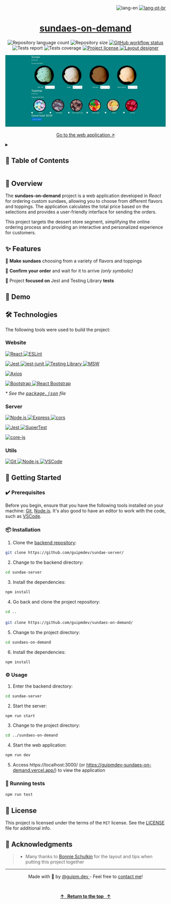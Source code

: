 <!-- ===== HEADER ===== -->
<p align="right">
  <img
    src="https://img.shields.io/badge/lang-en-gray?style=flat-square&labelColor=202024"
    alt="lang-en"
  />
  <a href="./README.pt-br.md" title="Ler o README em português brasileiro">
    <img
      src="https://img.shields.io/badge/lang-pt--br-green?style=flat-square&labelColor=202024"
      alt="lang-pt-br"
    />
  </a>
</p>

<h1 align="center">
  <a
    href="https://guipmdev-sundaes-on-demand.vercel.app/"
    title="Go to the web application"
  >
    sundaes-on-demand
  </a>
</h1>

<p align="center">
  <img
    src="https://img.shields.io/github/languages/count/guipmdev/sundaes-on-demand?color=%2304D361&labelColor=202024"
    alt="Repository language count"
  />
  <img
    src="https://img.shields.io/github/repo-size/guipmdev/sundaes-on-demand?labelColor=202024"
    alt="Repository size"
  />
  <a
    href="https://github.com/guipmdev/sundaes-on-demand/actions/workflows/node.js.yml"
    title="View GitHub workflow runs"
  >
    <img
      src="https://img.shields.io/github/actions/workflow/status/guipmdev/sundaes-on-demand/node.js.yml?labelColor=202024&label=Node.js CI"
      alt="GitHub workflow status"
    />
  </a>
  <img
    src="https://img.shields.io/endpoint?labelColor=202024&url=https://gist.githubusercontent.com/guipmdev/5fcc7b77f1bf1b99e970cc83a7b2bfa2/raw/sundaes-on-demand-junit-tests.json"
    alt="Tests report"
  />
  <img
    src="https://img.shields.io/endpoint?labelColor=202024&url=https://gist.githubusercontent.com/guipmdev/5fcc7b77f1bf1b99e970cc83a7b2bfa2/raw/sundaes-on-demand-cobertura-coverage.json"
    alt="Tests coverage"
  />
  <a href="./LICENSE" title="View project license">
    <img
      src="https://img.shields.io/badge/license-MIT-brightgreen?labelColor=202024"
      alt="Project license"
    />
  </a>
  <a href="https://bonnie.dev/" title="Go to Bonnie's website">
    <img
      src="https://img.shields.io/badge/Layout_by-Bonnie_Schulkin-182734?labelColor=202024"
      alt="Layout designer"
    />
  </a>
</p>

![Screenshot of the application initial page](./src/assets/images/cover.webp)

<p align="center">
  <a href="https://guipmdev-sundaes-on-demand.vercel.app/"
    >Go to the web application ↗</a
  >
</p>

<details>
  <summary>
    <h2>📒 Table of Contents</h2>
  </summary>

- [📍 Overview](#-overview)
- [✨ Features](#-features)
- [🤖 Demo](#-demo)
- [🛠 Technologies](#-technologies)
  - [Website](#website)
  - [Server](#server)
  - [Utils](#utils)
- [🚀 Getting Started](#-getting-started)
  - [✔️ Prerequisites](#️-prerequisites)
  - [📦 Installation](#-installation)
  - [⚙️ Usage](#️-usage)
  - [🧪 Running tests](#-running-tests)
- [📄 License](#-license)
- [👏 Acknowledgments](#-acknowledgments)
</details>

<!-- ===== PROJECT INFOS ===== -->

## 📍 Overview

The **sundaes-on-demand** project is a web application developed in _React_ for ordering custom sundaes, allowing you to choose from different flavors and toppings. The application calculates the total price based on the selections and provides a user-friendly interface for sending the orders.

This project targets the dessert store segment, simplifying the online ordering process and providing an interactive and personalized experience for customers.

## ✨ Features

🍨 **Make sundaes** choosing from a variety of flavors and toppings

🛵 **Confirm your order** and wait for it to arrive _(only symbolic)_

🧪 Project **focused on** Jest and Testing Library **tests**

## 🤖 Demo

## 🛠 Technologies

The following tools were used to build the project:

### Website

<p>
  <a href="https://react.dev/">
    <img
      src="https://img.shields.io/badge/React-23272f?style=for-the-badge&logo=React"
      alt="React"
    />
  </a>
  <a href="https://eslint.org/">
    <img
      src="https://img.shields.io/badge/ESLint-101828?style=for-the-badge&logo=ESLint"
      alt="ESLint"
    />
  </a>
</p>

<p>
  <a href="https://jestjs.io/">
    <img
      src="https://img.shields.io/badge/Jest-242526?style=for-the-badge&logo=jest"
      alt="Jest"
    />
  </a>
  <a href="https://www.npmjs.com/package/jest-junit">
    <img
      src="https://img.shields.io/badge/jest--junit-gray?style=for-the-badge"
      alt="jest-junit"
    />
  </a>
  <a href="https://testing-library.com/">
    <img
      src="https://img.shields.io/badge/Testing_Library-242526?style=for-the-badge&logo=testing-library"
      alt="Testing Library"
    />
  </a>
  <a href="https://mswjs.io/">
    <img
      src="https://img.shields.io/badge/MSW-black?style=for-the-badge&logo=mock-service-worker"
      alt="MSW"
    />
  </a>
</p>

<p>
  <a href="https://axios-http.com/">
    <img
      src="https://img.shields.io/badge/Axios-373747?style=for-the-badge&logo=Axios"
      alt="Axios"
    />
  </a>
</p>

<p>
  <a href="https://getbootstrap.com/">
    <img
      src="https://img.shields.io/badge/Bootstrap-white?style=for-the-badge&logo=bootstrap"
      alt="Bootstrap"
    />
  </a>
  <a href="https://react-bootstrap.netlify.app/">
    <img
      src="https://img.shields.io/badge/React_Bootstrap-gray?style=for-the-badge"
      alt="React Bootstrap"
    />
  </a>
</p>

_\* See the [<kbd>package.json</kbd>](./package.json) file_

### Server

<p>
  <a href="https://nodejs.org/">
    <img
      src="https://img.shields.io/badge/Node.js-233056?style=for-the-badge&logo=node.js"
      alt="Node.js"
    />
  </a>
  <a href="https://nodejs.org/">
    <img
      src="https://img.shields.io/badge/Express-black?style=for-the-badge&logo=express"
      alt="Express"
    />
  </a>
  <a href="https://github.com/expressjs/cors">
    <img
      src="https://img.shields.io/badge/cors-gray?style=for-the-badge"
      alt="cors"
    />
  </a>
</p>

<p>
  <a href="https://jestjs.io/">
    <img
      src="https://img.shields.io/badge/Jest-242526?style=for-the-badge&logo=jest"
      alt="Jest"
    />
  </a>
  <a href="https://github.com/ladjs/supertest">
    <img
      src="https://img.shields.io/badge/SuperTest-gray?style=for-the-badge"
      alt="SuperTest"
    />
  </a>
</p>

<p>
  <a href="https://github.com/zloirock/core-js">
    <img
      src="https://img.shields.io/badge/core--js-gray?style=for-the-badge"
      alt="core-js"
    />
  </a>
</p>

### Utils

<p>
  <a href="https://git-scm.com/">
    <img
      src="https://img.shields.io/badge/Git-f1f1e9?style=for-the-badge&logo=git"
      alt="Git"
    />
  </a>
  <a href="https://nodejs.org/">
    <img
      src="https://img.shields.io/badge/Node.js-233056?style=for-the-badge&logo=node.js"
      alt="Node.js"
    />
  </a>
  <a href="https://code.visualstudio.com/">
    <img
      src="https://img.shields.io/badge/VSCode-005293?style=for-the-badge&logo=visual-studio-code"
      alt="VSCode"
    />
  </a>
</p>

## 🚀 Getting Started

### ✔️ Prerequisites

Before you begin, ensure that you have the following tools installed on your machine: [Git](https://git-scm.com/downloads), [Node.js](https://nodejs.org/en/download). It's also good to have an editor to work with the code, such as [VSCode](https://code.visualstudio.com/Download).

### 📦 Installation

1. Clone the [backend repository](https://github.com/guipmdev/sundae-server/):

```sh
git clone https://github.com/guipmdev/sundae-server/
```

2. Change to the backend directory:

```sh
cd sundae-server
```

3. Install the dependencies:

```sh
npm install
```

4. Go back and clone the project repository:

```sh
cd ..

git clone https://github.com/guipmdev/sundaes-on-demand/
```

5. Change to the project directory:

```sh
cd sundaes-on-demand
```

6. Install the dependencies:

```sh
npm install
```

### ⚙️ Usage

1. Enter the backend directory:

```sh
cd sundae-server
```

2. Start the server:

```sh
npm run start
```

3. Change to the project directory:

```sh
cd ../sundaes-on-demand
```

4. Start the web application:

```sh
npm run dev
```

5. Access https://localhost:3000/ (or https://guipmdev-sundaes-on-demand.vercel.app/) to view the application

### 🧪 Running tests

```sh
npm run test
```

## 📄 License

This project is licensed under the terms of the `MIT` license. See the
[LICENSE](./LICENSE) file for additional info.

## 👏 Acknowledgments

> - Many thanks to [Bonnie Schulkin](https://bonnie.dev/) for the layout and tips when putting this project together

<!-- ===== FOOTER ===== -->

---

<p align="center">
  Made with 💙 by
  <a href="https://www.guipm.dev/"> @guipm.dev </a>
  - Feel free to
  <a href="mailto:guipm.dev@gmail.com">contact me</a>!
</p>

<br />

<p align="center">
  <a href="#top">
    <b>↑&nbsp;&nbsp; Return to the top &nbsp;&nbsp;↑</b>
  </a>
</p>
